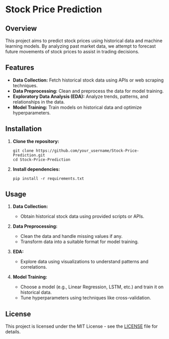 # Stock Price Prediction


## Overview
This project aims to predict stock prices using historical data and machine learning models. By analyzing past market data, we attempt to forecast future movements of stock prices to assist in trading decisions.

## Features
- **Data Collection:** Fetch historical stock data using APIs or web scraping techniques.
- **Data Preprocessing:** Clean and preprocess the data for model training.
- **Exploratory Data Analysis (EDA):** Analyze trends, patterns, and relationships in the data.
- **Model Training:** Train models on historical data and optimize hyperparameters.

## Installation
1. **Clone the repository:**
   ```
   git clone https://github.com/your_username/Stock-Price-Prediction.git
   cd Stock-Price-Prediction
   ```
   
2. **Install dependencies:**
   ```
   pip install -r requirements.txt
   ```

## Usage
1. **Data Collection:**
   - Obtain historical stock data using provided scripts or APIs.
   
2. **Data Preprocessing:**
   - Clean the data and handle missing values if any.
   - Transform data into a suitable format for model training.
   
3. **EDA:**
   - Explore data using visualizations to understand patterns and correlations.
   
4. **Model Training:**
   - Choose a model (e.g., Linear Regression, LSTM, etc.) and train it on historical data.
   - Tune hyperparameters using techniques like cross-validation.
   

## License
This project is licensed under the MIT License - see the [LICENSE](LICENSE) file for details.

